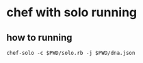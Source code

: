 # chef with solo running


## how to running

```code
chef-solo -c $PWD/solo.rb -j $PWD/dna.json
```